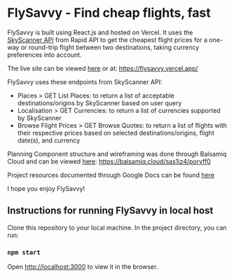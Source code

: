 # FlySavvy - Find cheap flights, fast

FlySavvy is built using React.js and hosted on Vercel. It uses the [SkyScanner API](https://rapidapi.com/skyscanner/api/skyscanner-flight-search) from Rapid API to get the cheapest flight prices for a one-way or round-trip flight between two destinations, taking currency preferences into account.

The live site can be viewed [here](https://flysavvy.vercel.app/) or at: https://flysavvy.vercel.app/

FlySavvy uses these endpoints from SkyScanner API:

- Places > GET List Places: to return a list of acceptable destinations/origins by SkyScanner based on user query
- Localisation > GET Currencies: to return a list of currencies supported by SkyScanner
- Browse Flight Prices > GET Browse Quotes: to return a list of flights with their respective prices based on selected destinations/origins, flight date(s), and currency


Planning Component structure and wireframing was done through Balsamiq Cloud and can be viewed [here](https://balsamiq.cloud/sas1iz4/porvff0): https://balsamiq.cloud/sas1iz4/porvff0

Project resources documented through Google Docs can be found [here](https://docs.google.com/document/d/1sTBR8mBohF8CGccavrWRXZ9orqhhua1zcUIUJUlEhd4/edit?usp=sharing)



I hope you enjoy FlySavvy!



## Instructions for running FlySavvy in local host

Clone this repository to your local machine. In the project directory, you can run:

### `npm start`

Open [http://localhost:3000](http://localhost:3000) to view it in the browser.




